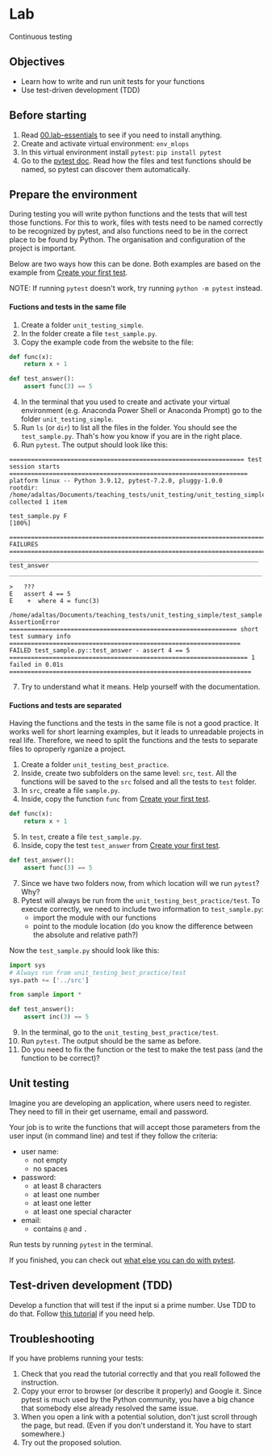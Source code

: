
# Lab

Continuous testing

## Objectives

- Learn how to write and run unit tests for your functions
- Use test-driven development (TDD)

## Before starting

1. Read [00.lab-essentials](../00.lab-essentials) to see if you need to install anything.
2. Create and activate virtual environment: `env_mlops`
3. In this virtual environment install `pytest`: `pip install pytest`
4. Go to the [pytest doc](https://docs.pytest.org/en/7.0.x/getting-started.html). Read how the files and test functions should be named, so pytest can discover them automatically.

## Prepare the environment

During testing you will write python functions and the tests that will test those functions. For this to work, files with tests need to be named correctly to be recognized by pytest, and also functions need to be in the correct place to be found by Python. The organisation and configuration of the project is important. 

Below are two ways how this can be done. Both examples are based on the example from [Create your first test](https://docs.pytest.org/en/7.0.x/getting-started.html#create-your-first-test).

NOTE: If running `pytest` doesn't work, try running `python -m pytest` instead.

#### Fuctions and tests in the same file

1. Create a folder `unit_testing_simple`.
2. In the folder create a file `test_sample.py`.
3. Copy the example code from the website to the file:

```python
def func(x):
    return x + 1

def test_answer():
    assert func(3) == 5
```

4. In the terminal that you used to create and activate your virtual environment (e.g. Anaconda Power Shell or Anaconda Prompt) go to the folder `unit_testing_simple`.
5. Run `ls` (or `dir`) to list all the files in the folder. You should see the `test_sample.py`. Thah's how you know if you are in the right place.
6. Run `pytest`. The output should look like this:

```
================================================================= test session starts ==================================================================
platform linux -- Python 3.9.12, pytest-7.2.0, pluggy-1.0.0
rootdir: /home/adaltas/Documents/teaching_tests/unit_testing/unit_testing_simple
collected 1 item                                                                                                                                       

test_sample.py F                                                                                                                                 [100%]

======================================================================= FAILURES =======================================================================
_____________________________________________________________________ test_answer ______________________________________________________________________

>   ???
E   assert 4 == 5
E    +  where 4 = func(3)

/home/adaltas/Documents/teaching_tests/unit_testing_simple/test_sample.py:7: AssertionError
=============================================================== short test summary info ================================================================
FAILED test_sample.py::test_answer - assert 4 == 5
================================================================== 1 failed in 0.01s ===================================================================
```

7. Try to understand what it means. Help yourself with the documentation.

#### Fuctions and tests are separated

Having the functions and the tests in the same file is not a good practice. It works well for short learning examples, but it leads to unreadable projects in real life.
Therefore, we need to split the functions and the tests to separate files to oproperly rganize a project.

1. Create a folder `unit_testing_best_practice`.
2. Inside, create two subfolders on the same level: `src`, `test`. All the functions will be saved to the `src` folsed and all the tests to `test` folder.
3. In `src`, create a file `sample.py`. 
4. Inside, copy the function `func` from [Create your first test](https://docs.pytest.org/en/7.0.x/getting-started.html#create-your-first-test).

```python
def func(x):
    return x + 1
```

5. In `test`, create a file `test_sample.py`.
6. Inside, copy the test `test_answer` from [Create your first test](https://docs.pytest.org/en/7.0.x/getting-started.html#create-your-first-test).

```python
def test_answer():
    assert func(3) == 5
```

7. Since we have two folders now, from which location will we run `pytest`? Why?
8. Pytest will always be run from the `unit_testing_best_practice/test`. To execute correctly, we need to include two information to `test_sample.py`:
	- import the module with our functions
	- point to the module location (do you know the difference between the absolute and relative path?)

Now the `test_sample.py` should look like this:

```python
import sys
# Always run from unit_testing_best_practice/test
sys.path += ['../src'] 

from sample import *

def test_answer():
    assert inc(3) == 5
```

9. In the terminal, go to the `unit_testing_best_practice/test`.
10. Run `pytest`. The output should be the same as before.
11. Do you need to fix the function or the test to make the test pass (and the function to be correct)?

## Unit testing

Imagine you are developing an application, where users need to register. They need to fill in their get username, email and password.

Your job is to write the functions that will accept those parameters from the user input (in command line) and test if they follow the criteria:

- user name:
  - not empty
  - no spaces
- password:
  - at least 8 characters
  - at least one number
  - at least one letter
  - at least one special character
- email:
  - contains `@` and `.`

Run tests by running `pytest` in the terminal. 

If you finished, you can check out [what else you can do with pytest](https://towardsdatascience.com/pytest-with-marking-mocking-and-fixtures-in-10-minutes-678d7ccd2f70).

## Test-driven development (TDD)

Develop a function that will test if the input si a prime number. Use TDD to do that. Follow [this tutorial](https://stackabuse.com/test-driven-development-with-pytest/) if you need help.

## Troubleshooting

If you have problems running your tests:

1. Check that you read the tutorial correctly and that you reall followed the instruction.
2. Copy your error to browser (or describe it properly) and Google it. Since pytest is much used by the Python community, you have a big chance that somebody else already resolved the same issue.
3. When you open a link with a potential solution, don't just scroll through the page, but read. (Even if you don't understand it. You have to start somewhere.)
4. Try out the proposed solution.    
